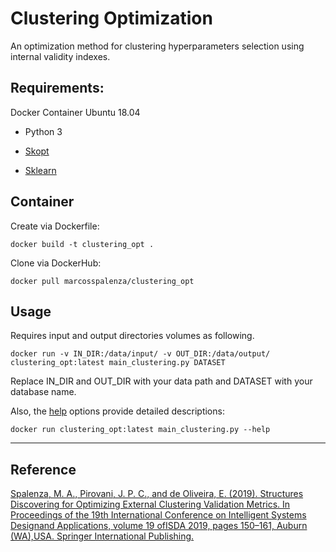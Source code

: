 # Clustering Optimization
An optimization method for clustering hyperparameters selection using internal validity indexes.

## Requirements: 
Docker Container Ubuntu 18.04

- Python 3

- [Skopt](https://scikit-optimize.github.io/)

- [Sklearn](https://scikit-learn.org/stable/index.html)

## Container

Create via Dockerfile:
```
docker build -t clustering_opt .
```

Clone via DockerHub:
```
docker pull marcosspalenza/clustering_opt
```

## Usage
Requires input and output directories volumes as following.

```
docker run -v IN_DIR:/data/input/ -v OUT_DIR:/data/output/ clustering_opt:latest main_clustering.py DATASET
```

Replace IN_DIR and OUT_DIR with your data path and DATASET with your database name.

Also, the [help](clstr/README.md) options provide detailed descriptions:
```
docker run clustering_opt:latest main_clustering.py --help
```

---

## Reference
[Spalenza, M. A., Pirovani, J. P. C., and de Oliveira, E. (2019).  Structures Discovering for Optimizing External Clustering Validation Metrics. In Proceedings of the 19th International Conference on Intelligent Systems Designand Applications, volume 19 ofISDA 2019, pages 150–161, Auburn (WA),USA. Springer International Publishing.](https://link.springer.com/chapter/10.1007/978-3-030-49342-4_15)
